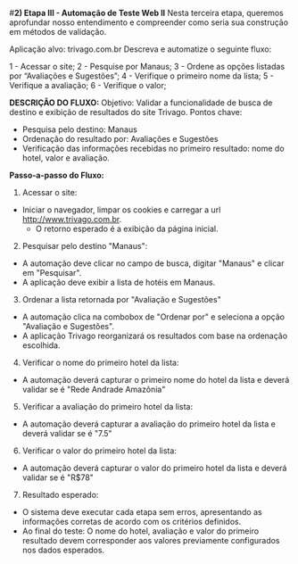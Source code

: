 #**2) Etapa III - Automação de Teste Web II**
Nesta terceira etapa, queremos aprofundar nosso entendimento e compreender como seria sua construção em métodos de validação. 

Aplicação alvo: trivago.com.br 
Descreva e automatize o seguinte fluxo: 

1 - Acessar o site;
2 - Pesquise por Manaus;
3 - Ordene as opções listadas por “Avaliações e Sugestões”;
4 - Verifique o primeiro nome da lista;
5 - Verifique a avaliação;
6 - Verifique o valor;


**DESCRIÇÃO DO FLUXO:**
Objetivo: Validar a funcionalidade de busca de destino e exibição de resultados do site Trivago. Pontos chave:
  - Pesquisa pelo destino: Manaus
  - Ordenação do resultado por: Avaliações e Sugestões
  - Verificação das informações recebidas no primeiro resultado: nome do hotel, valor e avaliação.

**Passo-a-passo do Fluxo:**
1. Acessar o site:
- Iniciar o navegador, limpar os cookies e carregar a url http://www.trivago.com.br.
  - O retorno esperado é a exibição da página inicial.

2. Pesquisar pelo destino "Manaus":
  - A automação deve clicar no campo de busca, digitar "Manaus" e clicar em "Pesquisar".
  - A aplicação deve exibir a lista de hotéis em Manaus.

3. Ordenar a lista retornada por "Avaliação e Sugestões"
  - A automação clica na combobox de "Ordenar por" e seleciona a opção "Avaliação e Sugestões".
  - A aplicação Trivago reorganizará os resultados com base na ordenação escolhida.

4. Verificar o nome do primeiro hotel da lista:
  - A automação deverá capturar o primeiro nome do hotel da lista e deverá validar se é "Rede Andrade Amazônia"

5. Verificar a avaliação do primeiro hotel da lista:
  - A automação deverá capturar a avaliação do primeiro hotel da lista e deverá validar se é "7.5"

6. Verificar o valor do primeiro hotel da lista:
  - A automação deverá capturar o valor do primeiro hotel da lista e deverá validar se é "R$78"

7. Resultado esperado: 
  - O sistema deve executar cada etapa sem erros, apresentando as informações corretas de acordo com os critérios definidos.
  - Ao final do teste: O nome do hotel, avaliação e valor do primeiro resultado devem corresponder aos valores previamente configurados nos dados esperados.
